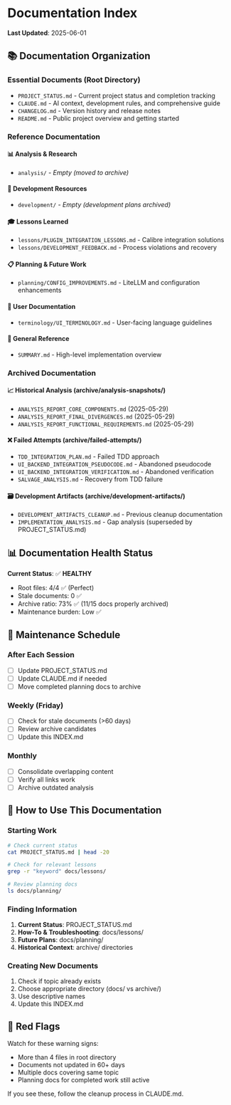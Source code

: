 # Documentation Index

**Last Updated**: 2025-06-01

## 📚 Documentation Organization

### **Essential Documents (Root Directory)**
- `PROJECT_STATUS.md` - Current project status and completion tracking
- `CLAUDE.md` - AI context, development rules, and comprehensive guide
- `CHANGELOG.md` - Version history and release notes
- `README.md` - Public project overview and getting started

### **Reference Documentation**

#### 📊 Analysis & Research
- `analysis/` - *Empty (moved to archive)*

#### 🔧 Development Resources
- `development/` - *Empty (development plans archived)*

#### 🎓 Lessons Learned
- `lessons/PLUGIN_INTEGRATION_LESSONS.md` - Calibre integration solutions
- `lessons/DEVELOPMENT_FEEDBACK.md` - Process violations and recovery

#### 📋 Planning & Future Work
- `planning/CONFIG_IMPROVEMENTS.md` - LiteLLM and configuration enhancements

#### 📖 User Documentation
- `terminology/UI_TERMINOLOGY.md` - User-facing language guidelines

#### 📄 General Reference
- `SUMMARY.md` - High-level implementation overview

### **Archived Documentation**

#### 📈 Historical Analysis (archive/analysis-snapshots/)
- `ANALYSIS_REPORT_CORE_COMPONENTS.md` (2025-05-29)
- `ANALYSIS_REPORT_FINAL_DIVERGENCES.md` (2025-05-29)
- `ANALYSIS_REPORT_FUNCTIONAL_REQUIREMENTS.md` (2025-05-29)

#### ❌ Failed Attempts (archive/failed-attempts/)
- `TDD_INTEGRATION_PLAN.md` - Failed TDD approach
- `UI_BACKEND_INTEGRATION_PSEUDOCODE.md` - Abandoned pseudocode
- `UI_BACKEND_INTEGRATION_VERIFICATION.md` - Abandoned verification
- `SALVAGE_ANALYSIS.md` - Recovery from TDD failure

#### 🗃️ Development Artifacts (archive/development-artifacts/)
- `DEVELOPMENT_ARTIFACTS_CLEANUP.md` - Previous cleanup documentation
- `IMPLEMENTATION_ANALYSIS.md` - Gap analysis (superseded by PROJECT_STATUS.md)

## 📊 Documentation Health Status

**Current Status**: ✅ **HEALTHY**
- Root files: 4/4 ✅ (Perfect)
- Stale documents: 0 ✅
- Archive ratio: 73% ✅ (11/15 docs properly archived)
- Maintenance burden: Low ✅

## 🔄 Maintenance Schedule

### After Each Session
- [ ] Update PROJECT_STATUS.md
- [ ] Update CLAUDE.md if needed
- [ ] Move completed planning docs to archive

### Weekly (Friday)
- [ ] Check for stale documents (>60 days)
- [ ] Review archive candidates
- [ ] Update this INDEX.md

### Monthly
- [ ] Consolidate overlapping content
- [ ] Verify all links work
- [ ] Archive outdated analysis

## 📖 How to Use This Documentation

### Starting Work
```bash
# Check current status
cat PROJECT_STATUS.md | head -20

# Check for relevant lessons
grep -r "keyword" docs/lessons/

# Review planning docs
ls docs/planning/
```

### Finding Information
1. **Current Status**: PROJECT_STATUS.md
2. **How-To & Troubleshooting**: docs/lessons/
3. **Future Plans**: docs/planning/
4. **Historical Context**: archive/ directories

### Creating New Documents
1. Check if topic already exists
2. Choose appropriate directory (docs/ vs archive/)
3. Use descriptive names
4. Update this INDEX.md

## 🚨 Red Flags

Watch for these warning signs:
- More than 4 files in root directory
- Documents not updated in 60+ days
- Multiple docs covering same topic
- Planning docs for completed work still active

If you see these, follow the cleanup process in CLAUDE.md.